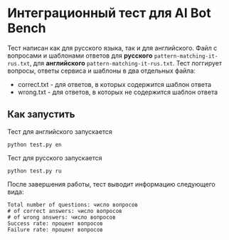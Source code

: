 # Интеграционный тест для AI Bot Bench 

Тест написан как для русского языка, так и для английского.
Файл с вопросами и шаблонами ответов для __русского__ `pattern-matching-it-rus.txt`,
для __английского__ `pattern-matching-it-rus.txt`. Тест логгирует вопросы, 
ответы сервиса и шаблоны в два отдельных файла:
* correct.txt - для ответов, в которых содержится шаблон ответа
* wrong.txt - для ответов, в которых не содержится шаблон ответа

## Как запустить

Тест для английского запускается

```
python test.py en 
```

Тест для русского запускается

```
python test.py ru 
```

После завершения работы, тест выводит информацию следующего вида:
```
Total number of questions: число вопросов
# of correct answers: число вопросов
# of wrong answers: число вопросов
Success rate: процент вопросов
Failure rate: процент вопросов
```
